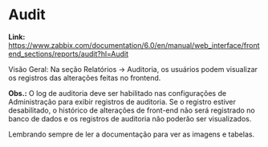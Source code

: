 # **Audit**
  **Link:** https://www.zabbix.com/documentation/6.0/en/manual/web_interface/frontend_sections/reports/audit?hl=Audit<br>

  Visão Geral: Na seção Relatórios → Auditoria, os usuários podem visualizar os registros das alterações feitas no frontend.<br>

  **Obs.:** O log de auditoria deve ser habilitado nas configurações de Administração para exibir registros de auditoria. Se o registro estiver desabilitado, o histórico de alterações de front-end não será registrado no banco de dados e os registros de auditoria não poderão ser visualizados.<br>

  Lembrando sempre de ler a documentação para ver as imagens e tabelas. <br>

